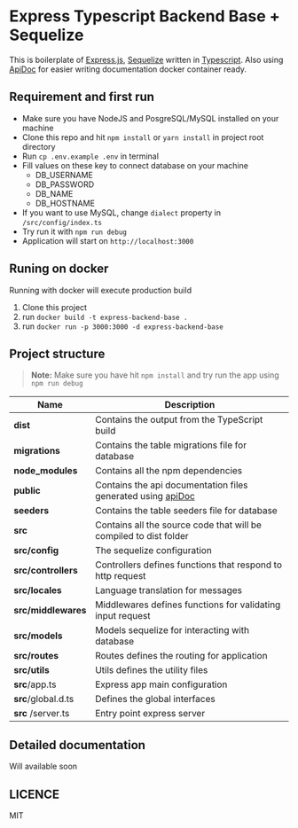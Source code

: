 # Express Typescript Backend Base + Sequelize

This is boilerplate of [Express.js]('https://expressjs.com/), [Sequelize]('http://docs.sequelizejs.com/') written in [Typescript]('https://www.typescriptlang.org/'). Also using [ApiDoc]('http://apidocjs.com/') for easier writing documentation docker container ready.

## Requirement and first run
  * Make sure you have NodeJS and PosgreSQL/MySQL installed on your machine
  * Clone this repo and hit `npm install` or `yarn install` in project root directory
  * Run `cp .env.example .env` in terminal
  * Fill values on these key to connect database on your machine 
    * DB_USERNAME
    * DB_PASSWORD
    * DB_NAME
    * DB_HOSTNAME
  * If you want to use MySQL, change `dialect` property in `/src/config/index.ts`
  * Try run it with `npm run debug`
  * Application will start on `http://localhost:3000`

## Runing on docker
Running with docker will execute production build
1. Clone this project
2. run `docker build -t express-backend-base .`
3. run `docker run -p 3000:3000 -d express-backend-base`

## Project structure
> **Note:** Make sure you have hit `npm install` and try run the app using `npm run debug`

| Name | Description |
| ------------------------ | --------------------------------------------------------------------------------------------- |
| **dist**                 | Contains the output from the TypeScript build                                                 |
| **migrations**           | Contains the table migrations file for database                                               |
| **node_modules**         | Contains all the npm dependencies                                                             |
| **public**               | Contains the api documentation files generated using [apiDoc](http://apidocjs.com/)           |
| **seeders**              | Contains the table seeders file for database                                                  |
| **src**                  | Contains all the source code that will be compiled to dist folder                             |
| **src/config**           | The sequelize configuration                                                                   |
| **src/controllers**      | Controllers defines functions that respond to http request                                    |
| **src/locales**          | Language translation for messages                                                             |
| **src/middlewares**      | Middlewares defines functions for validating input request                                    |
| **src/models**           | Models sequelize for interacting with database                                                |
| **src/routes**           | Routes defines the routing for application                                                    |
| **src/utils**            | Utils defines the utility files                                                               |
| **src**/app.ts           | Express app main configuration                                                                |
| **src**/global.d.ts      | Defines the global interfaces                                                                 |
| **src** /server.ts       | Entry point express server                                                                    |

## Detailed documentation
  Will available soon

## LICENCE
MIT